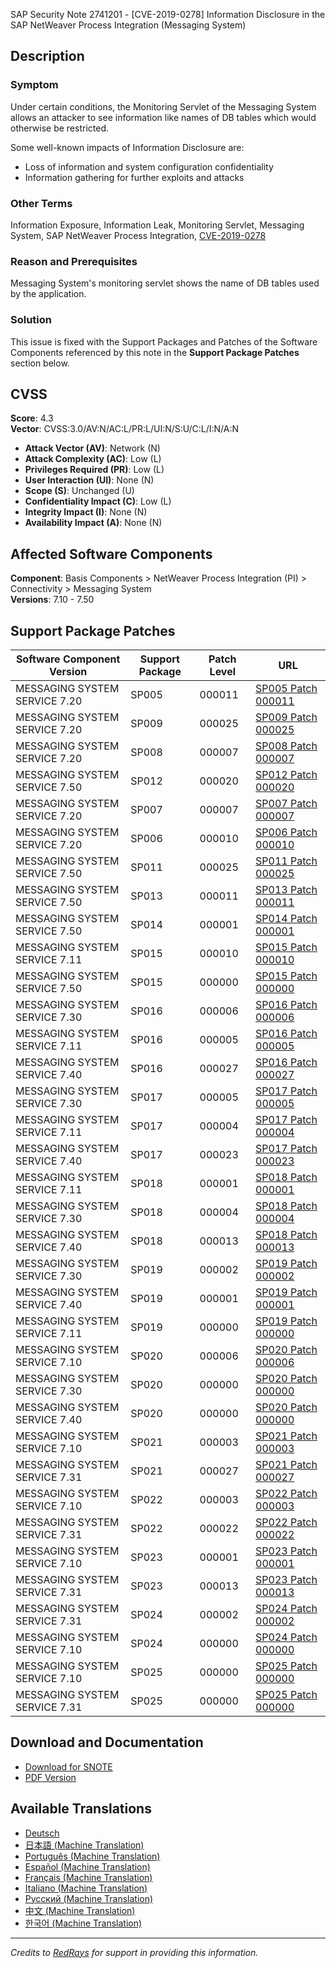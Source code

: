SAP Security Note 2741201 - [CVE-2019-0278] Information Disclosure in the SAP NetWeaver Process Integration (Messaging System)

## Description

### Symptom
Under certain conditions, the Monitoring Servlet of the Messaging System allows an attacker to see information like names of DB tables which would otherwise be restricted.

Some well-known impacts of Information Disclosure are:
- Loss of information and system configuration confidentiality
- Information gathering for further exploits and attacks

### Other Terms
Information Exposure, Information Leak, Monitoring Servlet, Messaging System, SAP NetWeaver Process Integration, [CVE-2019-0278](https://cve.mitre.org/cgi-bin/cvename.cgi?name=CVE-2019-0278)

### Reason and Prerequisites
Messaging System's monitoring servlet shows the name of DB tables used by the application.

### Solution
This issue is fixed with the Support Packages and Patches of the Software Components referenced by this note in the **Support Package Patches** section below.

## CVSS

**Score**: 4.3  
**Vector**: CVSS:3.0/AV:N/AC:L/PR:L/UI:N/S:U/C:L/I:N/A:N

- **Attack Vector (AV)**: Network (N)
- **Attack Complexity (AC)**: Low (L)
- **Privileges Required (PR)**: Low (L)
- **User Interaction (UI)**: None (N)
- **Scope (S)**: Unchanged (U)
- **Confidentiality Impact (C)**: Low (L)
- **Integrity Impact (I)**: None (N)
- **Availability Impact (A)**: None (N)

## Affected Software Components

**Component**: Basis Components > NetWeaver Process Integration (PI) > Connectivity > Messaging System  
**Versions**: 7.10 - 7.50

## Support Package Patches

| Software Component Version       | Support Package | Patch Level | URL                                                                                                                                                                                    |
|----------------------------------|-----------------|-------------|----------------------------------------------------------------------------------------------------------------------------------------------------------------------------------------|
| MESSAGING SYSTEM SERVICE 7.20    | SP005           | 000011      | [SP005 Patch 000011](https://notesdownloads.sap.com/sap/support/swdc/notes?cvnr=01200615320200013077&support_package=SP005&patch_level=000011)                                       |
| MESSAGING SYSTEM SERVICE 7.20    | SP009           | 000025      | [SP009 Patch 000025](https://notesdownloads.sap.com/sap/support/swdc/notes?cvnr=01200615320200013077&support_package=SP009&patch_level=000025)                                       |
| MESSAGING SYSTEM SERVICE 7.20    | SP008           | 000007      | [SP008 Patch 000007](https://notesdownloads.sap.com/sap/support/swdc/notes?cvnr=01200615320200013077&support_package=SP008&patch_level=000007)                                       |
| MESSAGING SYSTEM SERVICE 7.50    | SP012           | 000020      | [SP012 Patch 000020](https://notesdownloads.sap.com/sap/support/swdc/notes?cvnr=73554900100200001613&support_package=SP012&patch_level=000020)                                       |
| MESSAGING SYSTEM SERVICE 7.20    | SP007           | 000007      | [SP007 Patch 000007](https://notesdownloads.sap.com/sap/support/swdc/notes?cvnr=01200615320200013077&support_package=SP007&patch_level=000007)                                       |
| MESSAGING SYSTEM SERVICE 7.20    | SP006           | 000010      | [SP006 Patch 000010](https://notesdownloads.sap.com/sap/support/swdc/notes?cvnr=01200615320200013077&support_package=SP006&patch_level=000010)                                       |
| MESSAGING SYSTEM SERVICE 7.50    | SP011           | 000025      | [SP011 Patch 000025](https://notesdownloads.sap.com/sap/support/swdc/notes?cvnr=73554900100200001613&support_package=SP011&patch_level=000025)                                       |
| MESSAGING SYSTEM SERVICE 7.50    | SP013           | 000011      | [SP013 Patch 000011](https://notesdownloads.sap.com/sap/support/swdc/notes?cvnr=73554900100200001613&support_package=SP013&patch_level=000011)                                       |
| MESSAGING SYSTEM SERVICE 7.50    | SP014           | 000001      | [SP014 Patch 000001](https://notesdownloads.sap.com/sap/support/swdc/notes?cvnr=73554900100200001613&support_package=SP014&patch_level=000001)                                       |
| MESSAGING SYSTEM SERVICE 7.11    | SP015           | 000010      | [SP015 Patch 000010](https://notesdownloads.sap.com/sap/support/swdc/notes?cvnr=01200314690200006983&support_package=SP015&patch_level=000010)                                       |
| MESSAGING SYSTEM SERVICE 7.50    | SP015           | 000000      | [SP015 Patch 000000](https://notesdownloads.sap.com/sap/support/swdc/notes?cvnr=73554900100200001613&support_package=SP015&patch_level=000000)                                       |
| MESSAGING SYSTEM SERVICE 7.30    | SP016           | 000006      | [SP016 Patch 000006](https://notesdownloads.sap.com/sap/support/swdc/notes?cvnr=01200615320200014923&support_package=SP016&patch_level=000006)                                       |
| MESSAGING SYSTEM SERVICE 7.11    | SP016           | 000005      | [SP016 Patch 000005](https://notesdownloads.sap.com/sap/support/swdc/notes?cvnr=01200314690200006983&support_package=SP016&patch_level=000005)                                       |
| MESSAGING SYSTEM SERVICE 7.40    | SP016           | 000027      | [SP016 Patch 000027](https://notesdownloads.sap.com/sap/support/swdc/notes?cvnr=67838200100200019698&support_package=SP016&patch_level=000027)                                       |
| MESSAGING SYSTEM SERVICE 7.30    | SP017           | 000005      | [SP017 Patch 000005](https://notesdownloads.sap.com/sap/support/swdc/notes?cvnr=01200615320200014923&support_package=SP017&patch_level=000005)                                       |
| MESSAGING SYSTEM SERVICE 7.11    | SP017           | 000004      | [SP017 Patch 000004](https://notesdownloads.sap.com/sap/support/swdc/notes?cvnr=01200314690200006983&support_package=SP017&patch_level=000004)                                       |
| MESSAGING SYSTEM SERVICE 7.40    | SP017           | 000023      | [SP017 Patch 000023](https://notesdownloads.sap.com/sap/support/swdc/notes?cvnr=67838200100200019698&support_package=SP017&patch_level=000023)                                       |
| MESSAGING SYSTEM SERVICE 7.11    | SP018           | 000001      | [SP018 Patch 000001](https://notesdownloads.sap.com/sap/support/swdc/notes?cvnr=01200314690200006983&support_package=SP018&patch_level=000001)                                       |
| MESSAGING SYSTEM SERVICE 7.30    | SP018           | 000004      | [SP018 Patch 000004](https://notesdownloads.sap.com/sap/support/swdc/notes?cvnr=01200615320200014923&support_package=SP018&patch_level=000004)                                       |
| MESSAGING SYSTEM SERVICE 7.40    | SP018           | 000013      | [SP018 Patch 000013](https://notesdownloads.sap.com/sap/support/swdc/notes?cvnr=67838200100200019698&support_package=SP018&patch_level=000013)                                       |
| MESSAGING SYSTEM SERVICE 7.30    | SP019           | 000002      | [SP019 Patch 000002](https://notesdownloads.sap.com/sap/support/swdc/notes?cvnr=01200615320200014923&support_package=SP019&patch_level=000002)                                       |
| MESSAGING SYSTEM SERVICE 7.40    | SP019           | 000001      | [SP019 Patch 000001](https://notesdownloads.sap.com/sap/support/swdc/notes?cvnr=67838200100200019698&support_package=SP019&patch_level=000001)                                       |
| MESSAGING SYSTEM SERVICE 7.11    | SP019           | 000000      | [SP019 Patch 000000](https://notesdownloads.sap.com/sap/support/swdc/notes?cvnr=01200314690200006983&support_package=SP019&patch_level=000000)                                       |
| MESSAGING SYSTEM SERVICE 7.10    | SP020           | 000006      | [SP020 Patch 000006](https://notesdownloads.sap.com/sap/support/swdc/notes?cvnr=01200314690200005724&support_package=SP020&patch_level=000006)                                       |
| MESSAGING SYSTEM SERVICE 7.30    | SP020           | 000000      | [SP020 Patch 000000](https://notesdownloads.sap.com/sap/support/swdc/notes?cvnr=01200615320200014923&support_package=SP020&patch_level=000000)                                       |
| MESSAGING SYSTEM SERVICE 7.40    | SP020           | 000000      | [SP020 Patch 000000](https://notesdownloads.sap.com/sap/support/swdc/notes?cvnr=67838200100200019698&support_package=SP020&patch_level=000000)                                       |
| MESSAGING SYSTEM SERVICE 7.10    | SP021           | 000003      | [SP021 Patch 000003](https://notesdownloads.sap.com/sap/support/swdc/notes?cvnr=01200314690200005724&support_package=SP021&patch_level=000003)                                       |
| MESSAGING SYSTEM SERVICE 7.31    | SP021           | 000027      | [SP021 Patch 000027](https://notesdownloads.sap.com/sap/support/swdc/notes?cvnr=01200314690200014277&support_package=SP021&patch_level=000027)                                       |
| MESSAGING SYSTEM SERVICE 7.10    | SP022           | 000003      | [SP022 Patch 000003](https://notesdownloads.sap.com/sap/support/swdc/notes?cvnr=01200314690200005724&support_package=SP022&patch_level=000003)                                       |
| MESSAGING SYSTEM SERVICE 7.31    | SP022           | 000022      | [SP022 Patch 000022](https://notesdownloads.sap.com/sap/support/swdc/notes?cvnr=01200314690200014277&support_package=SP022&patch_level=000022)                                       |
| MESSAGING SYSTEM SERVICE 7.10    | SP023           | 000001      | [SP023 Patch 000001](https://notesdownloads.sap.com/sap/support/swdc/notes?cvnr=01200314690200005724&support_package=SP023&patch_level=000001)                                       |
| MESSAGING SYSTEM SERVICE 7.31    | SP023           | 000013      | [SP023 Patch 000013](https://notesdownloads.sap.com/sap/support/swdc/notes?cvnr=01200314690200014277&support_package=SP023&patch_level=000013)                                       |
| MESSAGING SYSTEM SERVICE 7.31    | SP024           | 000002      | [SP024 Patch 000002](https://notesdownloads.sap.com/sap/support/swdc/notes?cvnr=01200314690200014277&support_package=SP024&patch_level=000002)                                       |
| MESSAGING SYSTEM SERVICE 7.10    | SP024           | 000000      | [SP024 Patch 000000](https://notesdownloads.sap.com/sap/support/swdc/notes?cvnr=01200314690200005724&support_package=SP024&patch_level=000000)                                       |
| MESSAGING SYSTEM SERVICE 7.10    | SP025           | 000000      | [SP025 Patch 000000](https://notesdownloads.sap.com/sap/support/swdc/notes?cvnr=01200314690200005724&support_package=SP025&patch_level=000000)                                       |
| MESSAGING SYSTEM SERVICE 7.31    | SP025           | 000000      | [SP025 Patch 000000](https://notesdownloads.sap.com/sap/support/swdc/notes?cvnr=01200314690200014277&support_package=SP025&patch_level=000000)                                       |

## Download and Documentation

- [Download for SNOTE](https://notesdownloads.sap.com/note/0040000000643172019)
- [PDF Version](https://userapps.support.sap.com/sap/support/sfm/notes/print/0002741201?language=en-US&token=09EC964036D3764B0142706BE4CAAE7F)

## Available Translations

- [Deutsch](https://me.sap.com/notes/0002741201/D)
- [日本語 (Machine Translation)](https://me.sap.com/notes/0002741201/J)
- [Português (Machine Translation)](https://me.sap.com/notes/0002741201/P)
- [Español (Machine Translation)](https://me.sap.com/notes/0002741201/S)
- [Français (Machine Translation)](https://me.sap.com/notes/0002741201/F)
- [Italiano (Machine Translation)](https://me.sap.com/notes/0002741201/I)
- [Русский (Machine Translation)](https://me.sap.com/notes/0002741201/R)
- [中文 (Machine Translation)](https://me.sap.com/notes/0002741201/1)
- [한국어 (Machine Translation)](https://me.sap.com/notes/0002741201/3)

---

*Credits to [RedRays](https://redrays.io) for support in providing this information.*